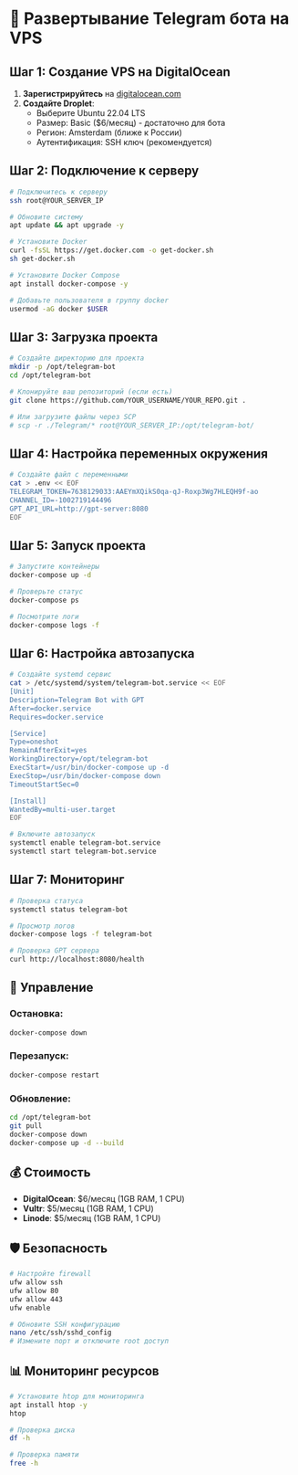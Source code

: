 # 🚀 Развертывание Telegram бота на VPS

## Шаг 1: Создание VPS на DigitalOcean

1. **Зарегистрируйтесь** на [digitalocean.com](https://digitalocean.com)
2. **Создайте Droplet**:
   - Выберите Ubuntu 22.04 LTS
   - Размер: Basic ($6/месяц) - достаточно для бота
   - Регион: Amsterdam (ближе к России)
   - Аутентификация: SSH ключ (рекомендуется)

## Шаг 2: Подключение к серверу

```bash
# Подключитесь к серверу
ssh root@YOUR_SERVER_IP

# Обновите систему
apt update && apt upgrade -y

# Установите Docker
curl -fsSL https://get.docker.com -o get-docker.sh
sh get-docker.sh

# Установите Docker Compose
apt install docker-compose -y

# Добавьте пользователя в группу docker
usermod -aG docker $USER
```

## Шаг 3: Загрузка проекта

```bash
# Создайте директорию для проекта
mkdir -p /opt/telegram-bot
cd /opt/telegram-bot

# Клонируйте ваш репозиторий (если есть)
git clone https://github.com/YOUR_USERNAME/YOUR_REPO.git .

# Или загрузите файлы через SCP
# scp -r ./Telegram/* root@YOUR_SERVER_IP:/opt/telegram-bot/
```

## Шаг 4: Настройка переменных окружения

```bash
# Создайте файл с переменными
cat > .env << EOF
TELEGRAM_TOKEN=7638129033:AAEYmXQikS0qa-qJ-Roxp3Wg7HLEQH9f-ao
CHANNEL_ID=-1002719144496
GPT_API_URL=http://gpt-server:8080
EOF
```

## Шаг 5: Запуск проекта

```bash
# Запустите контейнеры
docker-compose up -d

# Проверьте статус
docker-compose ps

# Посмотрите логи
docker-compose logs -f
```

## Шаг 6: Настройка автозапуска

```bash
# Создайте systemd сервис
cat > /etc/systemd/system/telegram-bot.service << EOF
[Unit]
Description=Telegram Bot with GPT
After=docker.service
Requires=docker.service

[Service]
Type=oneshot
RemainAfterExit=yes
WorkingDirectory=/opt/telegram-bot
ExecStart=/usr/bin/docker-compose up -d
ExecStop=/usr/bin/docker-compose down
TimeoutStartSec=0

[Install]
WantedBy=multi-user.target
EOF

# Включите автозапуск
systemctl enable telegram-bot.service
systemctl start telegram-bot.service
```

## Шаг 7: Мониторинг

```bash
# Проверка статуса
systemctl status telegram-bot

# Просмотр логов
docker-compose logs -f telegram-bot

# Проверка GPT сервера
curl http://localhost:8080/health
```

## 🔧 Управление

### Остановка:
```bash
docker-compose down
```

### Перезапуск:
```bash
docker-compose restart
```

### Обновление:
```bash
cd /opt/telegram-bot
git pull
docker-compose down
docker-compose up -d --build
```

## 💰 Стоимость

- **DigitalOcean**: $6/месяц (1GB RAM, 1 CPU)
- **Vultr**: $5/месяц (1GB RAM, 1 CPU)
- **Linode**: $5/месяц (1GB RAM, 1 CPU)

## 🛡️ Безопасность

```bash
# Настройте firewall
ufw allow ssh
ufw allow 80
ufw allow 443
ufw enable

# Обновите SSH конфигурацию
nano /etc/ssh/sshd_config
# Измените порт и отключите root доступ
```

## 📊 Мониторинг ресурсов

```bash
# Установите htop для мониторинга
apt install htop -y
htop

# Проверка диска
df -h

# Проверка памяти
free -h
``` 